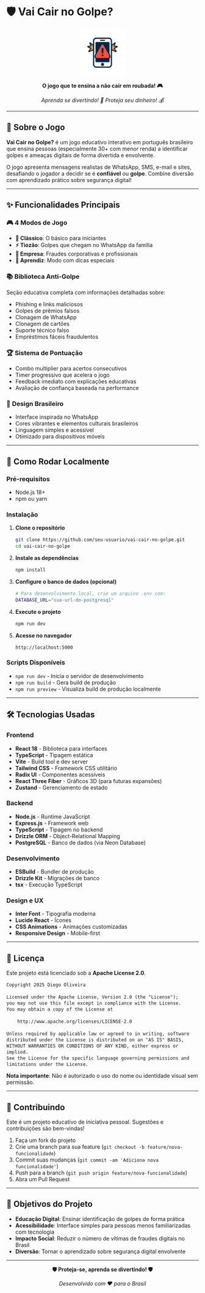 # 🛡️ Vai Cair no Golpe?

<div align="center">
  <img src="client/public/logo-icon.png" alt="Vai Cair no Golpe Logo" width="120">
  
  **O jogo que te ensina a não cair em roubada! 🎮**
  
  *Aprenda se divertindo! 💪 Proteja seu dinheiro! 💰*
</div>

---

## 🎯 Sobre o Jogo

**Vai Cair no Golpe?** é um jogo educativo interativo em português brasileiro que ensina pessoas (especialmente 30+ com menor renda) a identificar golpes e ameaças digitais de forma divertida e envolvente.

O jogo apresenta mensagens realistas de WhatsApp, SMS, e-mail e sites, desafiando o jogador a decidir se é **confiável** ou **golpe**. Combine diversão com aprendizado prático sobre segurança digital!

---

## ✨ Funcionalidades Principais

### 🎮 **4 Modos de Jogo**
- **🎯 Clássico**: O básico para iniciantes
- **⚡ Tiozão**: Golpes que chegam no WhatsApp da família
- **🏢 Empresa**: Fraudes corporativas e profissionais
- **🧠 Aprendiz**: Modo com dicas especiais

### 📚 **Biblioteca Anti-Golpe**
Seção educativa completa com informações detalhadas sobre:
- Phishing e links maliciosos
- Golpes de prêmios falsos
- Clonagem de WhatsApp
- Clonagem de cartões
- Suporte técnico falso
- Empréstimos fáceis fraudulentos

### 🏆 **Sistema de Pontuação**
- Combo multiplier para acertos consecutivos
- Timer progressivo que acelera o jogo
- Feedback imediato com explicações educativas
- Avaliação de confiança baseada na performance

### 🎨 **Design Brasileiro**
- Interface inspirada no WhatsApp
- Cores vibrantes e elementos culturais brasileiros
- Linguagem simples e acessível
- Otimizado para dispositivos móveis

---

## 🚀 Como Rodar Localmente

### Pré-requisitos
- Node.js 18+ 
- npm ou yarn

### Instalação

1. **Clone o repositório**
   ```bash
   git clone https://github.com/seu-usuario/vai-cair-no-golpe.git
   cd vai-cair-no-golpe
   ```

2. **Instale as dependências**
   ```bash
   npm install
   ```

3. **Configure o banco de dados (opcional)**
   ```bash
   # Para desenvolvimento local, crie um arquivo .env com:
   DATABASE_URL="sua-url-do-postgresql"
   ```

4. **Execute o projeto**
   ```bash
   npm run dev
   ```

5. **Acesse no navegador**
   ```
   http://localhost:5000
   ```

### Scripts Disponíveis

- `npm run dev` - Inicia o servidor de desenvolvimento
- `npm run build` - Gera build de produção
- `npm run preview` - Visualiza build de produção localmente

---

## 🛠️ Tecnologias Usadas

### Frontend
- **React 18** - Biblioteca para interfaces
- **TypeScript** - Tipagem estática
- **Vite** - Build tool e dev server
- **Tailwind CSS** - Framework CSS utilitário
- **Radix UI** - Componentes acessíveis
- **React Three Fiber** - Gráficos 3D (para futuras expansões)
- **Zustand** - Gerenciamento de estado

### Backend
- **Node.js** - Runtime JavaScript
- **Express.js** - Framework web
- **TypeScript** - Tipagem no backend
- **Drizzle ORM** - Object-Relational Mapping
- **PostgreSQL** - Banco de dados (via Neon Database)

### Desenvolvimento
- **ESBuild** - Bundler de produção
- **Drizzle Kit** - Migrações de banco
- **tsx** - Execução TypeScript

### Design e UX
- **Inter Font** - Tipografia moderna
- **Lucide React** - Ícones
- **CSS Animations** - Animações customizadas
- **Responsive Design** - Mobile-first

---

## 📄 Licença

Este projeto está licenciado sob a **Apache License 2.0**.

```
Copyright 2025 Diego Oliveira

Licensed under the Apache License, Version 2.0 (the "License");
you may not use this file except in compliance with the License.
You may obtain a copy of the License at

    http://www.apache.org/licenses/LICENSE-2.0

Unless required by applicable law or agreed to in writing, software
distributed under the License is distributed on an "AS IS" BASIS,
WITHOUT WARRANTIES OR CONDITIONS OF ANY KIND, either express or implied.
See the License for the specific language governing permissions and
limitations under the License.
```

**Nota importante**: Não é autorizado o uso do nome ou identidade visual sem permissão.

---

## 🤝 Contribuindo

Este é um projeto educativo de iniciativa pessoal. Sugestões e contribuições são bem-vindas!

1. Faça um fork do projeto
2. Crie uma branch para sua feature (`git checkout -b feature/nova-funcionalidade`)
3. Commit suas mudanças (`git commit -am 'Adiciona nova funcionalidade'`)
4. Push para a branch (`git push origin feature/nova-funcionalidade`)
5. Abra um Pull Request

---

## 🎯 Objetivos do Projeto

- **Educação Digital**: Ensinar identificação de golpes de forma prática
- **Acessibilidade**: Interface simples para pessoas menos familiarizadas com tecnologia
- **Impacto Social**: Reduzir o número de vítimas de fraudes digitais no Brasil
- **Diversão**: Tornar o aprendizado sobre segurança digital envolvente

---

<div align="center">
  
  **🛡️ Proteja-se, aprenda se divertindo! 🛡️**
  
  *Desenvolvido com ❤️ para o Brasil*
  
</div>